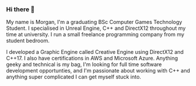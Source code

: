 ### Hi there 👋

My name is Morgan, I'm a graduating BSc Computer Games Technology Student. 
I specialised in Unreal Engine, C++ and DirectX12 throughout my time at university. I run a small freelance programming company
from my student bedroom.

I developed a Graphic Engine called Creative Engine using DirectX12 and C++17.
I also have certifications in AWS and Microsoft Azure.
Anything geeky and technical is my bag, I'm looking for full time software development opportunties, and I'm passionate about working with C++ and anything super complicated I can get myself stuck into.

